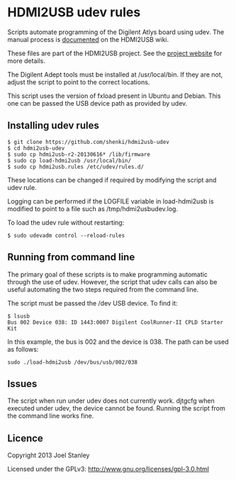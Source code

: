 HDMI2USB udev rules
===================

Scripts automate programming of the Digilent Atlys board using udev. The manual
process is
[documented](https://github.com/timvideos/HDMI2USB/wiki/Digilent-Atlys-Board%3A-Loading-Firmware)
on the HDMI2USB wiki.

These files are part of the HDMI2USB project. See the [project
website](https://github.com/timvideos/HDMI2USB/wiki) for more details.

The Digilent Adept tools must be installed at /usr/local/bin. If they are not,
adjust the script to point to the correct locations.

This script uses the version of fxload present in Ubuntu and Debian. This one
can be passed the USB device path as provided by udev.

Installing udev rules
---------------------

```
$ git clone https://github.com/shenki/hdmi2usb-udev
$ cd hdmi2usb-udev
$ sudo cp hdmi2usb-r2-20130616* /lib/firmware
$ sudo cp load-hdmi2usb /usr/local/bin/
$ sudo cp hdmi2usb.rules /etc/udev/rules.d/
```

These locations can be changed if required by modifying the script and udev
rule.

Logging can be performed if the LOGFILE variable in load-hdmi2usb is modified
to point to a file such as /tmp/hdmi2usbudev.log.

To load the udev rule without restarting:

```
$ sudo udevadm control --reload-rules
```

Running from command line
-------------------------

The primary goal of these scripts is to make programming automatic through the
use of udev. However, the script that udev calls can also be useful automating
the two steps required from the command line.

The script must be passed the /dev USB device. To find it:

```
$ lsusb
Bus 002 Device 038: ID 1443:0007 Digilent CoolRunner-II CPLD Starter Kit
```

In this example, the bus is 002 and the device is 038. The path can be used as follows:

```
sudo ./load-hdmi2usb /dev/bus/usb/002/038
```

Issues
------
The script when run under udev does not currently work. djtgcfg when executed
under udev, the device cannot be found. Running the script from the command
line works fine.

Licence
-------
Copyright 2013 Joel Stanley <joel at jms.id.au>

Licensed under the GPLv3: http://www.gnu.org/licenses/gpl-3.0.html
